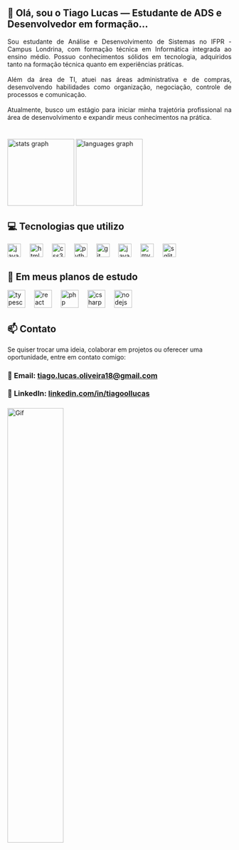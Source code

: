 <h2 align="left">👋 Olá, sou o Tiago Lucas — Estudante de ADS e Desenvolvedor em formação...</h2>

<p align="justify">
      Sou estudante de Análise e Desenvolvimento de Sistemas no IFPR - Campus Londrina, com formação técnica em Informática integrada ao ensino médio.
      Possuo conhecimentos sólidos em tecnologia, adquiridos tanto na formação técnica quanto em experiências práticas.<br><br>
      Além da área de TI, atuei nas áreas administrativa e de compras, desenvolvendo habilidades como organização, negociação, controle de processos e comunicação.<br><br>
      Atualmente, busco um estágio para iniciar minha trajetória profissional na área de desenvolvimento e expandir meus conhecimentos na prática.
</p>


###

<br clear="both">

<div align="left">
  <img src="https://github-readme-stats.vercel.app/api?username=tiagolucasoo&hide_title=false&hide_rank=false&show_icons=true&include_all_commits=true&count_private=true&disable_animations=false&theme=dracula&locale=pt-br&hide_border=true&cache_seconds=86400)" height="150" alt="stats graph" />
  <img src="https://github-readme-stats.vercel.app/api/top-langs?username=tiagolucasoo&locale=pt-br&hide_title=false&layout=compact&card_width=320&langs_count=5&theme=dracula&hide_border=true" height="150" alt="languages graph" />
</div>

###

<h2 align="left">💻 Tecnologias que utilizo</h2>

<div align="left">
  <img src="https://cdn.jsdelivr.net/gh/devicons/devicon/icons/javascript/javascript-original.svg" height="30" alt="javascript logo" />
  <img width="12" />
  <img src="https://cdn.jsdelivr.net/gh/devicons/devicon/icons/html5/html5-original.svg" height="30" alt="html5 logo" />
  <img width="12" />
  <img src="https://cdn.jsdelivr.net/gh/devicons/devicon/icons/css3/css3-original.svg" height="30" alt="css3 logo" />
  <img width="12" />
  <img src="https://cdn.jsdelivr.net/gh/devicons/devicon/icons/python/python-original.svg" height="30" alt="python logo" />
  <img width="12" />
  <img src="https://cdn.jsdelivr.net/gh/devicons/devicon/icons/git/git-original.svg" height="30" alt="git logo" />
  <img width="12" />
  <img src="https://cdn.jsdelivr.net/gh/devicons/devicon/icons/java/java-original.svg" height="30" alt="java logo" />
  <img width="12" />
  <img src="https://cdn.jsdelivr.net/gh/devicons/devicon/icons/mysql/mysql-original.svg" height="30" alt="mysql logo" />
  <img width="12" />
  <img src="https://cdn.jsdelivr.net/gh/devicons/devicon/icons/sqlite/sqlite-original.svg" height="30" alt="sqlite logo" />
</div>

###

<h2 align="left">🎯 Em meus planos de estudo</h2>

<div align="left">
  <img src="https://cdn.jsdelivr.net/gh/devicons/devicon/icons/typescript/typescript-original.svg" height="40" alt="typescript logo" />
  <img width="12" />
  <img src="https://cdn.jsdelivr.net/gh/devicons/devicon/icons/react/react-original.svg" height="40" alt="react logo" />
  <img width="12" />
  <img src="https://cdn.jsdelivr.net/gh/devicons/devicon/icons/php/php-original.svg" height="40" alt="php logo" />
  <img width="12" />
  <img src="https://cdn.jsdelivr.net/gh/devicons/devicon/icons/csharp/csharp-original.svg" height="40" alt="csharp logo" />
  <img width="12" />
  <img src="https://cdn.jsdelivr.net/gh/devicons/devicon/icons/nodejs/nodejs-original.svg" height="40" alt="nodejs logo" />
</div>

###

<h2 align="left">📫 Contato</h2>

<p align="left">Se quiser trocar uma ideia, colaborar em projetos ou oferecer uma oportunidade, entre em contato comigo:</p>

<h3 align="left">📧 Email: <a href="mailto:tiago.lucas.oliveira18@gmail.com">tiago.lucas.oliveira18@gmail.com</a><br><br>💼 LinkedIn: <a href="https://linkedin.com/in/tiagoollucas">linkedin.com/in/tiagoollucas</a></h3>

###

<img src="https://i.pinimg.com/originals/8a/e1/2b/8ae12b25717808b46f690ed9b19b2fc0.gif" alt="Gif" width="50%"/>
